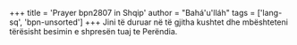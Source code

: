 +++
title = 'Prayer bpn2807 in Shqip'
author = "Bahá'u'lláh"
tags = ['lang-sq', 'bpn-unsorted']
+++
Jini të duruar në të gjitha kushtet dhe mbështeteni tërësisht besimin e shpresën tuaj te Perëndia.
